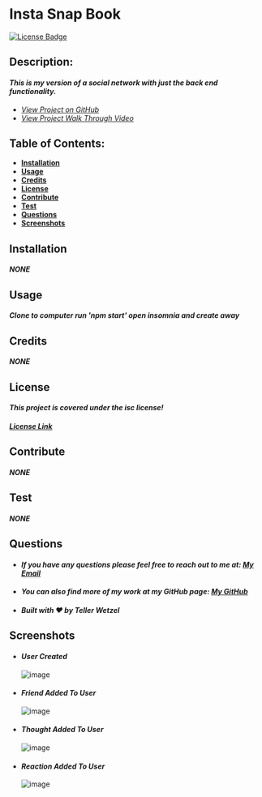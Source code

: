 # Insta Snap Book

[![License Badge](https://img.shields.io/badge/license-ISC-blue.svg)](#license)

## Description:

#### _This is my version of a social network with just the back end functionality._

- _[View Project on GitHub](https://github.com/Teller35/insta-snap-book)_
- _[View Project Walk Through Video](https://drive.google.com/file/d/1bUZPyIgD5L_sniSmNVGhuM0W67tauaoT/view?usp=sharing)_

## Table of Contents:

- [**Installation**](#installation)
- [**Usage**](#usage)
- [**Credits**](#credits)
- [**License**](#license)
- [**Contribute**](#contribute)
- [**Test**](#test)
- [**Questions**](#questions)
- [**Screenshots**](#screenshots)

## Installation

#### _NONE_

## Usage

#### _Clone to computer run 'npm start' open insomnia and create away_

## Credits

#### _NONE_

## License

#### _This project is covered under the isc license!_

#### _[License Link](https://choosealicense.com/licenses/isc)_

## Contribute

#### _NONE_

## Test

#### _NONE_

## Questions

- #### _If you have any questions please feel free to reach out to me at: <a href='mailto:tellerwetzel@yahoo.com'></i>My Email</a>_
- #### _You can also find more of my work at my GitHub page: [My GitHub](https://github.com/Teller35)_
- #### _Built with ❤️ by Teller Wetzel_

## Screenshots

- #### _User Created_
  ![image](https://user-images.githubusercontent.com/79383305/125133530-39544280-e0c3-11eb-8a31-3ad38c3a1921.png)
- #### _Friend Added To User_
  ![image](https://user-images.githubusercontent.com/79383305/125133849-b67fb780-e0c3-11eb-824a-d8a5fd654c2c.png)
- #### _Thought Added To User_
  ![image](https://user-images.githubusercontent.com/79383305/125134034-f5157200-e0c3-11eb-91f5-66526d273b29.png)
- #### _Reaction Added To User_
  ![image](https://user-images.githubusercontent.com/79383305/125134174-3a39a400-e0c4-11eb-840f-e482e27a8bad.png)
